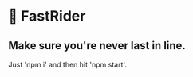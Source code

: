 # :roller_coaster: FastRider
## Make sure you're never last in line.
Just 'npm i' and then hit 'npm start'.
